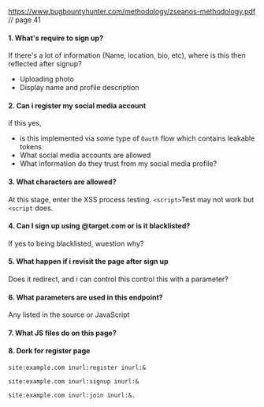 https://www.bugbountyhunter.com/methodology/zseanos-methodology.pdf 
// page 41

#### 1. What's require to sign up?
 If there's a lot of information (Name, location, bio, etc), where is this then reflected after signup?
- Uploading photo
- Display name and profile description
#### 2. Can i register my social media account
if this yes, 
- is this implemented via some type of `Oauth` flow which contains leakable tokens
- What social media accounts are allowed
- What information do they trust from my social media profile?

#### 3. What characters are allowed?
At this stage,
enter the XSS process testing. `<script>`Test may not work but `<script` does.

#### 4. Can I sign up using @target.com or is it blacklisted?
If yes to being blacklisted, wuestion why? 
#### 5. What happen if i revisit the page after sign up
Does it redirect, and i can control this control this with a parameter?
#### 6. What parameters are used in this endpoint?
Any listed in the source or JavaScript
#### 7. What JS files do on this page? 

#### 8. Dork for register page
```
site:example.com inurl:register inurl:&
```
```
site:example.com inurl:signup inurl:&
```
```
site:example.com inurl:join inurl:&.
```
